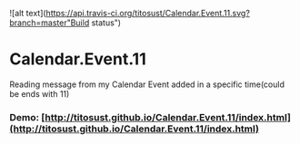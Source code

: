 ![alt text](https://api.travis-ci.org/titosust/Calendar.Event.11.svg?branch=master"Build status")
# Calendar.Event.11

Reading message from my Calendar Event added in a specific time(could be ends with 11)

### Demo: [http://titosust.github.io/Calendar.Event.11/index.html](http://titosust.github.io/Calendar.Event.11/index.html)